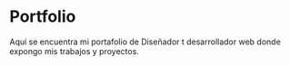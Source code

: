 # Portfolio
Aquí se encuentra mi portafolio de Diseñador t desarrollador web donde expongo mis trabajos y proyectos.
